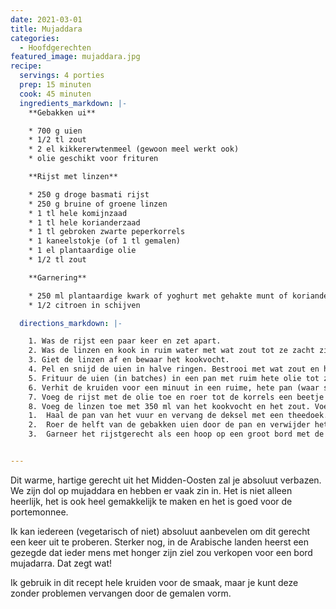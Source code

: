 ```yaml
---
date: 2021-03-01
title: Mujaddara
categories:
  - Hoofdgerechten
featured_image: mujaddara.jpg
recipe:
  servings: 4 porties
  prep: 15 minuten
  cook: 45 minuten
  ingredients_markdown: |-
    **Gebakken ui**

    * 700 g uien
    * 1/2 tl zout
    * 2 el kikkererwtenmeel (gewoon meel werkt ook)
    * olie geschikt voor frituren

    **Rijst met linzen**

    * 250 g droge basmati rijst
    * 250 g bruine of groene linzen
    * 1 tl hele komijnzaad
    * 1 tl hele korianderzaad
    * 1 tl gebroken zwarte peperkorrels
    * 1 kaneelstokje (of 1 tl gemalen)
    * 1 el plantaardige olie
    * 1/2 tl zout

    **Garnering**

    * 250 ml plantaardige kwark of yoghurt met gehakte munt of koriander
    * 1/2 citroen in schijven

  directions_markdown: |-

    1. Was de rijst een paar keer en zet apart.
    2. Was de linzen en kook in ruim water met wat zout tot ze zacht zijn (ongeveer 15 minuten).
    3. Giet de linzen af en bewaar het kookvocht.
    4. Pel en snijd de uien in halve ringen. Bestrooi met wat zout en het meel en gooi het een beetje om.
    5. Frituur de uien (in batches) in een pan met ruim hete olie tot ze mooi bruin zijn. Let op dat je ze niet verbrandt. Laat uitlekken op wat keukenpapier.
    6. Verhit de kruiden voor een minuut in een ruime, hete pan (waar straks de rijst en linzen bij kunnen). Bewaar het kaneelstokje.
    7. Voeg de rijst met de olie toe en roer tot de korrels een beetje glazig worden.
    8. Voeg de linzen toe met 350 ml van het kookvocht en het zout. Voeg ook het kaneelstokje toe als je die hebt. Breng aan de kook en laat 10 minuten rustig stomen onder een deksel.
    1.  Haal de pan van het vuur en vervang de deksel met een theedoek. Laat het zo 10 minuten rusten.
    2.  Roer de helft van de gebakken uien door de pan en verwijder het kaneelstokje.
    3.  Garneer het rijstgerecht als een hoop op een groot bord met de yoghurt en citroen ernaast. Bedek de hoop met de rest van de uien.


---
```


Dit warme, hartige gerecht uit het Midden-Oosten zal je absoluut verbazen. We zijn dol op mujaddara en hebben er vaak zin in. Het is niet alleen heerlijk, het is ook heel gemakkelijk te maken en het is goed voor de portemonnee.

Ik kan iedereen (vegetarisch of niet) absoluut aanbevelen om dit gerecht een keer uit te proberen. Sterker nog, in de Arabische landen heerst een gezegde dat ieder mens met honger zijn ziel zou verkopen voor een bord mujadarra. Dat zegt wat!

Ik gebruik in dit recept hele kruiden voor de smaak, maar je kunt deze zonder problemen vervangen door de gemalen vorm.

